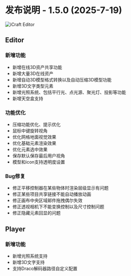 <!--
 * @Descripttion: 
 * @MainAuthor: 
-->
# 发布说明 - 1.5.0 (2025-7-19)

![iCraft Editor](https://raw.githubusercontent.com/gantFDT/icraft/main/public/images/banner.jpg)

## Editor
### 新增功能
- 新增在线3D资产共享功能
- 新增大量3D在线资产
- 新增自动3D模型格式转换以及自动压缩3D模型功能
- 新增3D文字类型元素
- 新增光照系统、包括平行光、点光源、聚光灯、投影等功能
- 新增天空盒支持

### 功能优化
- 压缩功能优化、提示优化
- 鼠标中键旋转视角
- 优化网格地面视觉效果
- 优化基础元素渲染效果
- 优化元素选中效果
- 保存默认保存最后用户视角
- 模型和icon支持透明度设置

### Bug修复
- 修正平移控制器在某些物体时渲染层级显示有问题
- 修正某些项目共享链接不能自动播放动画
- 修正画布中央区域邮件拖拽偶尔失效
- 修正透视相机下不能变换控制以及尺寸控制问题
- 修正隐藏元素回显的问题

## Player
### 新增功能
- 新增光照系统支持
- 新增3D文字支持
- 支持Draco解码器路径自定义配置